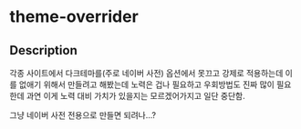 # theme-overrider

## Description

각종 사이트에서 다크테마를(주로 네이버 사전) 옵션에서 못끄고 강제로 적용하는데 이를 없애기 위해서 만들려고 해봤는데 노력은 겁나 필요하고 우회방법도 진짜 많이 필요한데 과연 이게 노력 대비 가치가 있을지는 모르겠어가지고 일단 중단함.

그냥 네이버 사전 전용으로 만들면 되려나...?
